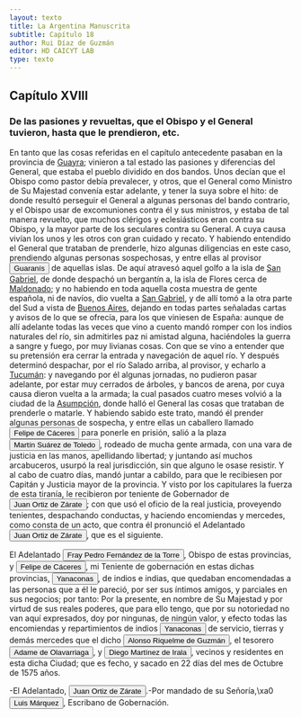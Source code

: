 ```yaml
---
layout: texto
title: La Argentina Manuscrita
subtitle: Capítulo 18
author: Rui Díaz de Guzmán
editor: HD CAICYT LAB
type: texto
---
```


## Capítulo XVIII

### De las pasiones y revueltas, que el Obispo y el General tuvieron, hasta que le prendieron, etc.


En tanto que las cosas referidas en el capítulo antecedente pasaban en la provincia de <a href="https://recogito.pelagios.org/document/wzqxhk0h3vpikm/part/1/edit#4f24b172-9746-4860-9b99-8d7456cd8229" target="_blank">Guayra</a>; vinieron a tal estado las pasiones y diferencias del General, que estaba el pueblo dividido en dos bandos. Unos decían que el Obispo como pastor debía prevalecer, y otros, que el General como Ministro de Su Majestad convenía estar adelante, y tener la suya sobre el hito: de donde resultó perseguir el General a algunas personas del bando contrario, y el Obispo usar de excomuniones contra él y sus ministros, y estaba de tal manera revuelto, que muchos clérigos y eclesiásticos eran contra su Obispo, y la mayor parte de los seculares contra su General. A cuya causa vivían los unos y les otros con gran cuidado y recato. Y habiendo entendido el General que trataban de prenderle, hizo algunas diligencias en este caso, prendiendo algunas personas sospechosas, y entre ellas al provisor <button class="balloon" data-balloon-pos="up" data-balloon-length="large" data-balloon="tribe,native people">Guaranís</button> de aquellas islas. De aquí atravesó aquel golfo a la isla de <a href="https://recogito.pelagios.org/document/wzqxhk0h3vpikm/part/1/edit#6603f28b-e653-4ace-89b4-b2b49f35feb6" target="_blank">San Gabriel</a>, de donde despachó un bergantín a, la isla de Flores cerca de <a href="https://recogito.pelagios.org/document/wzqxhk0h3vpikm/part/1/edit#c5a763a2-0f06-40ec-ac34-21d6a9d5c4df" target="_blank">Maldonado</a>; y no habiendo en toda aquella costa muestra de gente española, ni de navíos, dio vuelta a <a href="https://recogito.pelagios.org/document/wzqxhk0h3vpikm/part/1/edit#5b1ae5ee-7d48-4d2f-9b8f-933a69abd13b" target="_blank">San Gabriel</a>, y de allí tomó a la otra parte del Sud a vista de <a href="https://recogito.pelagios.org/document/wzqxhk0h3vpikm/part/1/edit#8a996263-9909-46e2-9595-b2f9bc1f4a88" target="_blank">Buenos Aires</a>, dejando en todas partes señaladas cartas y avisos de lo que se ofrecía, para los que viniesen de España: aunque de allí adelante todas las veces que vino a cuento mandó romper con los indios naturales del río, sin admitirles paz ni amistad alguna, haciéndoles la guerra a sangre y fuego, por muy livianas cosas. Con que se vino a entender que su pretensión era cerrar la entrada y navegación de aquel río. Y después determinó despachar, por el río Salado arriba, al provisor, y echarlo a <a href="https://recogito.pelagios.org/document/wzqxhk0h3vpikm/part/1/edit#2c1cd6dc-9f74-476d-bf42-b4d2e4f13bc9" target="_blank">Tucumán</a>: y navegando por él algunas jornadas, no pudieron pasar adelante, por estar muy cerrados de árboles, y bancos de arena, por cuya causa dieron vuelta a la armada; la cual pasados cuatro meses volvió a la ciudad de la <a href="https://recogito.pelagios.org/document/wzqxhk0h3vpikm/part/1/edit#9fd6b821-3887-4828-8333-0885e92eb053" target="_blank">Asumpción</a>, donde halló el General las cosas que trataban de prenderle o matarle. Y habiendo sabido este trato, mandó él prender algunas personas de sospecha, y entre ellas un caballero llamado <button class="balloon" data-balloon-pos="up" data-balloon-length="large" data-balloon="Conqueror,Explorer,colonizer">Felipe de Cáceres</button> para ponerle en prisión, salió a la plaza <button class="balloon" data-balloon-pos="up" data-balloon-length="large" data-balloon="person">Martín Suárez de Toledo</button>, rodeado de mucha gente armada, con una vara de justicia en las manos, apellidando libertad; y juntando así muchos arcabuceros, usurpó la real jurisdicción, sin que alguno le osase resistir. Y al cabo de cuatro días, mandó juntar a cabildo, para que le recibiesen por Capitán y Justicia mayor de la provincia. Y visto por los capitulares la fuerza de esta tiranía, le recibieron por teniente de Gobernador de <button class="balloon" data-balloon-pos="up" data-balloon-length="large" data-balloon="person">Juan Ortiz de Zárate</button>; con que usó el oficio de la real justicia, proveyendo tenientes, despachando conductas, y haciendo encomiendas y mercedes, como consta de un acto, que contra él pronunció el Adelantado <button class="balloon" data-balloon-pos="up" data-balloon-length="large" data-balloon="person">Juan Ortiz de Zárate</button>, que es el siguiente.

El Adelantado <button class="balloon" data-balloon-pos="up" data-balloon-length="large" data-balloon="bishop">Fray Pedro Fernández de la Torre</button>, Obispo de estas provincias, y <button class="balloon" data-balloon-pos="up" data-balloon-length="large" data-balloon="Conqueror,Explorer,colonizer">Felipe de Cáceres</button>, mi Teniente de gobernación en estas dichas provincias, <button class="balloon" data-balloon-pos="up" data-balloon-length="large" data-balloon="native people">Yanaconas</button>, de indios e indias, que quedaban encomendadas a las personas que a él le pareció, por ser sus íntimos amigos, y parciales en sus negocios; por tanto: Por la presente, en nombre de Su Majestad y por virtud de sus reales poderes, que para ello tengo, que por su notoriedad no van aquí expresados, doy por ningunas, de ningún valor, y efecto todas las encomiendas y repartimientos de indios <button class="balloon" data-balloon-pos="up" data-balloon-length="large" data-balloon="native people">Yanaconas</button> de servicio, tierras y demás mercedes que el dicho <button class="balloon" data-balloon-pos="up" data-balloon-length="large" data-balloon="conqueror,explorer,colonizer">Alonso Riquelme de Guzmán</button>, el tesorero <button class="balloon" data-balloon-pos="up" data-balloon-length="large" data-balloon="person">Adame de Olavarriaga</button>, y <button class="balloon" data-balloon-pos="up" data-balloon-length="large" data-balloon="person">Diego Martínez de Irala</button>, vecinos y residentes en esta dicha Ciudad; que es fecho, y sacado en 22 días del mes de Octubre de 1575 años.

-El Adelantado, <button class="balloon" data-balloon-pos="up" data-balloon-length="large" data-balloon="person">Juan Ortiz de Zárate</button>.-Por mandado de su Señoría,\xa0<button class="balloon" data-balloon-pos="up" data-balloon-length="large" data-balloon="person">Luis Márquez</button>, Escribano de Gobernación.
